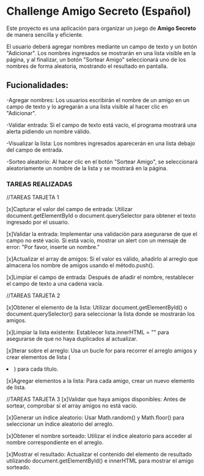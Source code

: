 # Challenge Amigo Secreto (Español)

Este proyecto es una aplicación para organizar un juego de **Amigo Secreto** de manera sencilla y eficiente.

El usuario deberá agregar nombres mediante un campo de texto y un botón "Adicionar". Los nombres ingresados se mostrarán en una lista visible en la página, y al finalizar, un botón "Sortear Amigo" seleccionará uno de los nombres de forma aleatoria, mostrando el resultado en pantalla.

## Fucionalidades:
-Agregar nombres: Los usuarios escribirán el nombre de un amigo en un campo de texto y lo agregarán a una lista visible al hacer clic en "Adicionar".

-Validar entrada: Si el campo de texto está vacío, el programa mostrará una alerta pidiendo un nombre válido.

-Visualizar la lista: Los nombres ingresados aparecerán en una lista debajo del campo de entrada.

-Sorteo aleatorio: Al hacer clic en el botón "Sortear Amigo", se seleccionará aleatoriamente un nombre de la lista y se mostrará en la página.

### TAREAS REALIZADAS

//TAREAS TARJETA 1

[x]Capturar el valor del campo de entrada: Utilizar document.getElementById o document.querySelector para obtener el texto ingresado por el usuario.

[x]Validar la entrada: Implementar una validación para asegurarse de que el campo no esté vacío. Si está vacío, mostrar un alert con un mensaje de error: "Por favor, inserte un nombre."

[x]Actualizar el array de amigos: Si el valor es válido, añadirlo al arreglo que almacena los nombre de amigos usando el método.push().

[x]Limpiar el campo de entrada: Después de añadir el nombre, restablecer el campo de texto a una cadena vacía.

//TAREAS TARJETA 2

[x]Obtener el elemento de la lista: Utilizar document.getElementById() o document.querySelector() para seleccionar la lista donde se mostrarán los amigos.

[x]Limpiar la lista existente: Establecer lista.innerHTML = "" para asegurarse de que no haya duplicados al actualizar.

[x]Iterar sobre el arreglo: Usa un bucle for para recorrer el arreglo amigos y crear elementos de lista (<li>) para cada título.

[x]Agregar elementos a la lista: Para cada amigo, crear un nuevo elemento de lista.

//TAREAS TARJETA 3
[x]Validar que haya amigos disponibles: Antes de sortear, comprobar si el array amigos no está vacío.

[x]Generar un índice aleatorio: Usar Math.random() y Math.floor() para seleccionar un índice aleatorio del arreglo.

[x]Obtener el nombre sorteado: Utilizar el índice aleatorio para acceder al nombre correspondiente en el arreglo.

[x]Mostrar el resultado: Actualizar el contenido del elemento de resultado utilizando document.getElementById()  e innerHTML para mostrar el amigo sorteado.